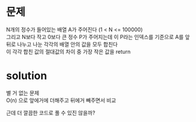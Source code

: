 # 문제

N개의 정수가 들어있는 배열 A가 주어진다 (1 < N <= 100000)  
그리고 N보다 작고 0보다 큰 정수 P가 주어지는데 이 P라는 인덱스를 기준으로 A를 앞뒤로 나누고 나눈 각각의 배열 안의 값을 모두 합친다  
이 각각 합친 값의 절대값의 차이 중 가장 작은 값을 return

# solution

별 거 없는 문제  
O(n) 으로 앞에거에 더해주고 뒤에거 빼주면서 비교  

근데 더 깔끔한 코드로 풀 수 있진 않을까?  
